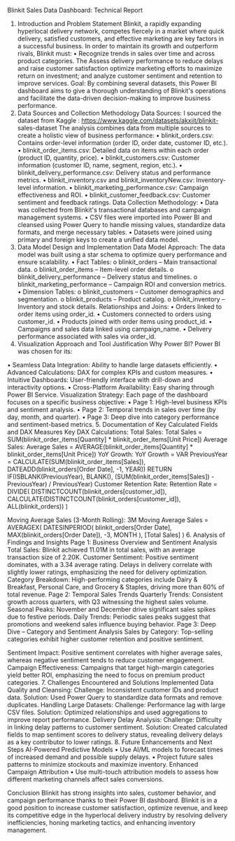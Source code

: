 Blinkit Sales Data Dashboard: Technical Report
1. Introduction and Problem Statement
Blinkit, a rapidly expanding hyperlocal delivery network, competes fiercely in a market where quick delivery, satisfied customers, and effective marketing are key factors in a successful business. In order to maintain its growth and outperform rivals, Blinkit must:
• Recognize trends in sales over time and across product categories.
The Assess delivery performance to reduce delays and raise customer satisfaction optimize marketing efforts to maximize return on investment; and analyze customer sentiment and retention to improve services.
Goal: By combining several datasets, this Power BI dashboard aims to give a thorough understanding of Blinkit's operations and facilitate the data-driven decision-making to improve business performance.
2. Data Sources and Collection Methodology Data Sources:
I sourced the dataset from Kaggle : https://www.kaggle.com/datasets/akxiit/blinkit- sales-dataset
The analysis combines data from multiple sources to create a holistic view of business performance:
• blinkit_orders.csv: Contains order-level information (order ID, order date, customer ID, etc.).
• blinkit_order_items.csv: Detailed data on items within each order (product ID, quantity, price).
• blinkit_customers.csv: Customer information (customer ID, name, segment, region, etc.).
• blinkit_delivery_performance.csv: Delivery status and performance metrics.
• blinkit_inventory.csv and blinkit_inventoryNew.csv: Inventory-level information.
• blinkit_marketing_performance.csv: Campaign effectiveness and ROI.
• blinkit_customer_feedback.csv: Customer sentiment and feedback ratings.
Data Collection Methodology:
• Data was collected from Blinkit's transactional databases and campaign management systems.
• CSV files were imported into Power BI and cleansed using Power Query to handle missing values, standardize data formats, and merge necessary tables.
• Datasets were joined using primary and foreign keys to create a unified data model.
3. Data Model Design and Implementation Data Model Approach:
The data model was built using a star schema to optimize query performance and ensure scalability.
• Fact Tables:
o blinkit_orders – Main transactional data.
o blinkit_order_items – Item-level order details.
o blinkit_delivery_performance – Delivery status and timelines.
o blinkit_marketing_performance – Campaign ROI and conversion metrics.
• Dimension Tables:
o blinkit_customers – Customer demographics and segmentation. o blinkit_products – Product catalog.
o blinkit_inventory – Inventory and stock details.
Relationships and Joins:
• Orders linked to order items using order_id.
• Customers connected to orders using customer_id.
• Products joined with order items using product_id.
• Campaigns and sales data linked using campaign_name.
• Delivery performance associated with sales via order_id.
4. Visualization Approach and Tool Justification Why Power BI?
Power BI was chosen for its:

• Seamless Data Integration: Ability to handle large datasets efficiently.
• Advanced Calculations: DAX for complex KPIs and custom measures.
• Intuitive Dashboards: User-friendly interface with drill-down and interactivity options.
• Cross-Platform Availability: Easy sharing through Power BI Service.
Visualization Strategy:
Each page of the dashboard focuses on a specific business objective:
• Page 1: High-level business KPIs and sentiment analysis.
• Page 2: Temporal trends in sales over time (by day, month, and quarter).
• Page 3: Deep dive into category performance and sentiment-based metrics.
5. Documentation of Key Calculated Fields and DAX Measures
Key DAX Calculations:
Total Sales:
Total Sales = SUM(blinkit_order_items[Quantity] * blinkit_order_items[Unit Price])
Average Sales:
Average Sales = AVERAGE(blinkit_order_items[Quantity] * blinkit_order_items[Unit Price])
YoY Growth:
YoY Growth =
VAR PreviousYear = CALCULATE(SUM(blinkit_order_items[Sales]), DATEADD(blinkit_orders[Order Date], -1, YEAR))
RETURN
IF(ISBLANK(PreviousYear), BLANK(), (SUM(blinkit_order_items[Sales]) - PreviousYear) / PreviousYear)
Customer Retention Rate: Retention Rate = DIVIDE(
DISTINCTCOUNT(blinkit_orders[customer_id]),
CALCULATE(DISTINCTCOUNT(blinkit_orders[customer_id]), ALL(blinkit_orders)) )

Moving Average Sales (3-Month Rolling): 3M Moving Average Sales = AVERAGEX(
DATESINPERIOD( blinkit_orders[Order Date], MAX(blinkit_orders[Order Date]), -3,
MONTH
),
[Total Sales] )
6. Analysis of Findings and Insights
Page 1: Business Overview and Sentiment Analysis
Total Sales: Blinkit achieved 11.01M in total sales, with an average transaction size of 2.20K.
Customer Sentiment: Positive sentiment dominates, with a 3.34 average rating. Delays in delivery correlate with slightly lower ratings, emphasizing the need for delivery optimization.
Category Breakdown: High-performing categories include Dairy & Breakfast, Personal Care, and Grocery & Staples, driving more than 60% of total revenue.
Page 2: Temporal Sales Trends
Quarterly Trends: Consistent growth across quarters, with Q3 witnessing the highest sales volume.
Seasonal Peaks: November and December drive significant sales spikes due to festive periods.
Daily Trends: Periodic sales peaks suggest that promotions and weekend sales influence buying behavior.
Page 3: Deep Dive – Category and Sentiment Analysis
Sales by Category: Top-selling categories exhibit higher customer retention and positive sentiment.

Sentiment Impact: Positive sentiment correlates with higher average sales, whereas negative sentiment tends to reduce customer engagement.
Campaign Effectiveness: Campaigns that target high-margin categories yield better ROI, emphasizing the need to focus on premium product categories.
7. Challenges Encountered and Solutions Implemented
Data Quality and Cleansing:
Challenge: Inconsistent customer IDs and product data.
Solution: Used Power Query to standardize data formats and remove duplicates.
Handling Large Datasets:
Challenge: Performance lag with large CSV files.
Solution: Optimized relationships and used aggregations to improve report performance.
Delivery Delay Analysis:
Challenge: Difficulty in linking delay patterns to customer sentiment.
Solution: Created calculated fields to map sentiment scores to delivery status, revealing delivery delays as a key contributor to lower ratings.
8. Future Enhancements and Next Steps AI-Powered Predictive Models
• Use AI/ML models to forecast times of increased demand and possible supply delays.
• Project future sales patterns to minimize stockouts and maximize inventory.
Enhanced Campaign Attribution
• Use multi-touch attribution models to assess how different marketing channels affect sales conversions.

Conclusion
Blinkit has strong insights into sales, customer behavior, and campaign performance thanks to their Power BI dashboard. Blinkit is in a good position to increase customer satisfaction, optimize revenue, and keep its competitive edge in the hyperlocal delivery industry by resolving delivery inefficiencies, honing marketing tactics, and enhancing inventory management.
